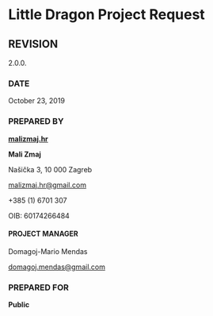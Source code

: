 # Little Dragon Project Request

## REVISION

2.0.0.

### DATE

October 23, 2019

### PREPARED BY

[**malizmaj.hr**](malizmaj.hr)

**Mali Zmaj**

Našička 3, 10 000 Zagreb

malizmaj.hr@gmail.com

+385 \(1\) 6701 307

OIB: 60174266484

#### PROJECT MANAGER

Domagoj-Mario Mendas

domagoj.mendas@gmail.com

### PREPARED FOR

**Public**


